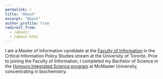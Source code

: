 ```yaml
---
permalink: /
title: "About"
excerpt: "About"
author_profile: true
redirect_from: 
  - /about/
  - /about.html
---
```


I am a Master of Information candidate at the [Faculty of Information](https://ischool.utoronto.ca) in the Critical Information Policy Studies stream at the University of Toronto. Prior to joining the Faculty of Information, I completed my Bachelor of Science in the [Honours Integrated Science program](https://www.science.mcmaster.ca/sis/undergraduate/isci.html) at McMaster University, concentrating in biochemistry. 
